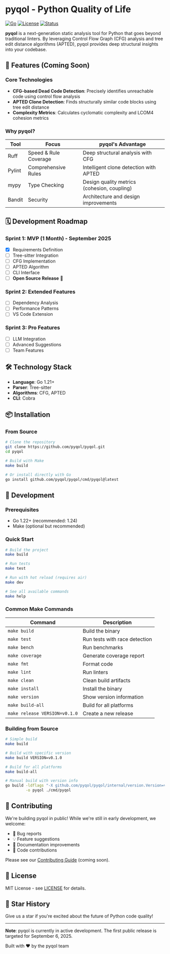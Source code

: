 # pyqol - Python Quality of Life

[![Go](https://img.shields.io/badge/Go-1.21+-00ADD8?style=flat-square&logo=go)](https://go.dev/)
[![License](https://img.shields.io/badge/License-MIT-blue.svg)](LICENSE)
[![Status](https://img.shields.io/badge/Status-Pre--Alpha-orange.svg)](https://github.com/pyqol/pyqol)

**pyqol** is a next-generation static analysis tool for Python that goes beyond traditional linters. By leveraging Control Flow Graph (CFG) analysis and tree edit distance algorithms (APTED), pyqol provides deep structural insights into your codebase.

## 🚀 Features (Coming Soon)

### Core Technologies
- **CFG-based Dead Code Detection**: Precisely identifies unreachable code using control flow analysis
- **APTED Clone Detection**: Finds structurally similar code blocks using tree edit distance
- **Complexity Metrics**: Calculates cyclomatic complexity and LCOM4 cohesion metrics

### Why pyqol?

| Tool | Focus | pyqol's Advantage |
|------|-------|-------------------|
| Ruff | Speed & Rule Coverage | Deep structural analysis with CFG |
| Pylint | Comprehensive Rules | Intelligent clone detection with APTED |
| mypy | Type Checking | Design quality metrics (cohesion, coupling) |
| Bandit | Security | Architecture and design improvements |

## 🗓️ Development Roadmap

### Sprint 1: MVP (1 Month) - September 2025
- [x] Requirements Definition
- [ ] Tree-sitter Integration
- [ ] CFG Implementation
- [ ] APTED Algorithm
- [ ] CLI Interface
- [ ] **Open Source Release** 🎉

### Sprint 2: Extended Features
- [ ] Dependency Analysis
- [ ] Performance Patterns
- [ ] VS Code Extension

### Sprint 3: Pro Features
- [ ] LLM Integration
- [ ] Advanced Suggestions
- [ ] Team Features

## 🛠️ Technology Stack

- **Language**: Go 1.21+
- **Parser**: Tree-sitter
- **Algorithms**: CFG, APTED
- **CLI**: Cobra

## 📦 Installation

### From Source

```bash
# Clone the repository
git clone https://github.com/pyqol/pyqol.git
cd pyqol

# Build with Make
make build

# Or install directly with Go
go install github.com/pyqol/pyqol/cmd/pyqol@latest
```

## 🔨 Development

### Prerequisites

- Go 1.22+ (recommended: 1.24)
- Make (optional but recommended)

### Quick Start

```bash
# Build the project
make build

# Run tests
make test

# Run with hot reload (requires air)
make dev

# See all available commands
make help
```

### Common Make Commands

| Command | Description |
|---------|-------------|
| `make build` | Build the binary |
| `make test` | Run tests with race detection |
| `make bench` | Run benchmarks |
| `make coverage` | Generate coverage report |
| `make fmt` | Format code |
| `make lint` | Run linters |
| `make clean` | Clean build artifacts |
| `make install` | Install the binary |
| `make version` | Show version information |
| `make build-all` | Build for all platforms |
| `make release VERSION=v0.1.0` | Create a new release |

### Building from Source

```bash
# Simple build
make build

# Build with specific version
make build VERSION=v0.1.0

# Build for all platforms
make build-all

# Manual build with version info
go build -ldflags "-X github.com/pyqol/pyqol/internal/version.Version=v0.1.0" \
         -o pyqol ./cmd/pyqol
```

## 🤝 Contributing

We're building pyqol in public! While we're still in early development, we welcome:

- 🐛 Bug reports
- 💡 Feature suggestions
- 📖 Documentation improvements
- 🔧 Code contributions

Please see our [Contributing Guide](docs/CONTRIBUTING.md) (coming soon).

## 📄 License

MIT License - see [LICENSE](LICENSE) for details.

## 🌟 Star History

Give us a star if you're excited about the future of Python code quality!

---

**Note**: pyqol is currently in active development. The first public release is targeted for September 6, 2025.

Built with ❤️ by the pyqol team